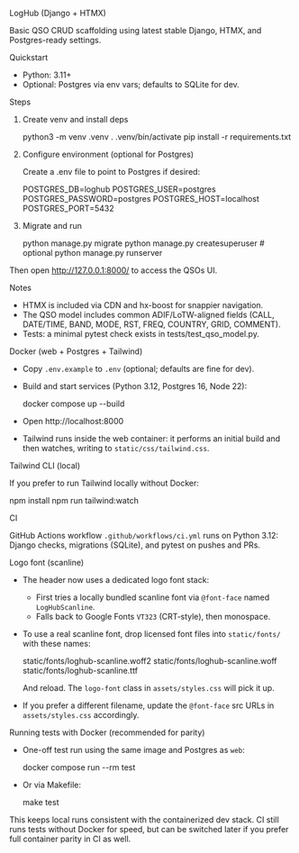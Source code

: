LogHub (Django + HTMX)

Basic QSO CRUD scaffolding using latest stable Django, HTMX, and Postgres-ready settings.

Quickstart

- Python: 3.11+
- Optional: Postgres via env vars; defaults to SQLite for dev.

Steps

1) Create venv and install deps

   python3 -m venv .venv
   . .venv/bin/activate
   pip install -r requirements.txt

2) Configure environment (optional for Postgres)

   Create a .env file to point to Postgres if desired:

   POSTGRES_DB=loghub
   POSTGRES_USER=postgres
   POSTGRES_PASSWORD=postgres
   POSTGRES_HOST=localhost
   POSTGRES_PORT=5432

3) Migrate and run

   python manage.py migrate
   python manage.py createsuperuser  # optional
   python manage.py runserver

Then open http://127.0.0.1:8000/ to access the QSOs UI.

Notes

- HTMX is included via CDN and hx-boost for snappier navigation.
- The QSO model includes common ADIF/LoTW-aligned fields (CALL, DATE/TIME, BAND, MODE, RST, FREQ, COUNTRY, GRID, COMMENT).
- Tests: a minimal pytest check exists in tests/test_qso_model.py.

Docker (web + Postgres + Tailwind)

- Copy `.env.example` to `.env` (optional; defaults are fine for dev).
- Build and start services (Python 3.12, Postgres 16, Node 22):

  docker compose up --build

- Open http://localhost:8000
- Tailwind runs inside the web container: it performs an initial build and then watches, writing to `static/css/tailwind.css`.

Tailwind CLI (local)

If you prefer to run Tailwind locally without Docker:

  npm install
  npm run tailwind:watch

CI

GitHub Actions workflow `.github/workflows/ci.yml` runs on Python 3.12: Django checks, migrations (SQLite), and pytest on pushes and PRs.

Logo font (scanline)

- The header now uses a dedicated logo font stack:
  - First tries a locally bundled scanline font via `@font-face` named `LogHubScanline`.
  - Falls back to Google Fonts `VT323` (CRT‑style), then monospace.
- To use a real scanline font, drop licensed font files into `static/fonts/` with these names:

  static/fonts/loghub-scanline.woff2
  static/fonts/loghub-scanline.woff
  static/fonts/loghub-scanline.ttf

  And reload. The `logo-font` class in `assets/styles.css` will pick it up.
- If you prefer a different filename, update the `@font-face` src URLs in `assets/styles.css` accordingly.

Running tests with Docker (recommended for parity)

- One-off test run using the same image and Postgres as `web`:

  docker compose run --rm test

- Or via Makefile:

  make test

This keeps local runs consistent with the containerized dev stack. CI still runs tests without Docker for speed, but can be switched later if you prefer full container parity in CI as well.
